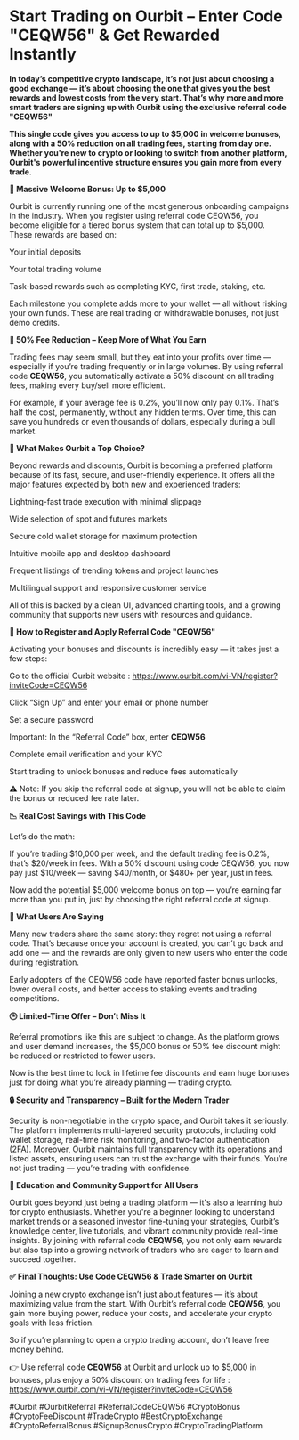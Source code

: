 # Start Trading on Ourbit – Enter Code "CEQW56" & Get Rewarded Instantly


**In today’s competitive crypto landscape, it’s not just about choosing a good exchange — it’s about choosing the one that gives you the best rewards and lowest costs from the very start. That’s why more and more smart traders are signing up with Ourbit using the exclusive referral code "CEQW56"**

**This single code gives you access to up to $5,000 in welcome bonuses, along with a 50% reduction on all trading fees, starting from day one. Whether you're new to crypto or looking to switch from another platform, Ourbit's powerful incentive structure ensures you gain more from every trade**.

**🎁 Massive Welcome Bonus: Up to $5,000**

Ourbit is currently running one of the most generous onboarding campaigns in the industry. When you register using referral code CEQW56, you become eligible for a tiered bonus system that can total up to $5,000. These rewards are based on:

Your initial deposits

Your total trading volume

Task-based rewards such as completing KYC, first trade, staking, etc.

Each milestone you complete adds more to your wallet — all without risking your own funds. These are real trading or withdrawable bonuses, not just demo credits.

**🔻 50% Fee Reduction – Keep More of What You Earn**

Trading fees may seem small, but they eat into your profits over time — especially if you’re trading frequently or in large volumes. By using referral code **CEQW56**, you automatically activate a 50% discount on all trading fees, making every buy/sell more efficient.

For example, if your average fee is 0.2%, you’ll now only pay 0.1%. That’s half the cost, permanently, without any hidden terms. Over time, this can save you hundreds or even thousands of dollars, especially during a bull market.

**🚀 What Makes Ourbit a Top Choice?**

Beyond rewards and discounts, Ourbit is becoming a preferred platform because of its fast, secure, and user-friendly experience. It offers all the major features expected by both new and experienced traders:

Lightning-fast trade execution with minimal slippage

Wide selection of spot and futures markets

Secure cold wallet storage for maximum protection

Intuitive mobile app and desktop dashboard

Frequent listings of trending tokens and project launches

Multilingual support and responsive customer service

All of this is backed by a clean UI, advanced charting tools, and a growing community that supports new users with resources and guidance.

**📝 How to Register and Apply Referral Code "CEQW56"**

Activating your bonuses and discounts is incredibly easy — it takes just a few steps:

Go to the official Ourbit website : https://www.ourbit.com/vi-VN/register?inviteCode=CEQW56

Click “Sign Up” and enter your email or phone number

Set a secure password

Important: In the “Referral Code” box, enter **CEQW56**

Complete email verification and your KYC

Start trading to unlock bonuses and reduce fees automatically

⚠️ Note: If you skip the referral code at signup, you will not be able to claim the bonus or reduced fee rate later.

**📉 Real Cost Savings with This Code**

Let’s do the math:

If you’re trading $10,000 per week, and the default trading fee is 0.2%, that’s $20/week in fees. With a 50% discount using code CEQW56, you now pay just $10/week — saving $40/month, or $480+ per year, just in fees.

Now add the potential $5,000 welcome bonus on top — you’re earning far more than you put in, just by choosing the right referral code at signup.

**💬 What Users Are Saying**

Many new traders share the same story: they regret not using a referral code. That’s because once your account is created, you can’t go back and add one — and the rewards are only given to new users who enter the code during registration.

Early adopters of the CEQW56 code have reported faster bonus unlocks, lower overall costs, and better access to staking events and trading competitions.

**🕒 Limited-Time Offer – Don’t Miss It**

Referral promotions like this are subject to change. As the platform grows and user demand increases, the $5,000 bonus or 50% fee discount might be reduced or restricted to fewer users.

Now is the best time to lock in lifetime fee discounts and earn huge bonuses just for doing what you’re already planning — trading crypto.

**🔒 Security and Transparency – Built for the Modern Trader**

Security is non-negotiable in the crypto space, and Ourbit takes it seriously. The platform implements multi-layered security protocols, including cold wallet storage, real-time risk monitoring, and two-factor authentication (2FA). Moreover, Ourbit maintains full transparency with its operations and listed assets, ensuring users can trust the exchange with their funds. You’re not just trading — you’re trading with confidence.

**🧠 Education and Community Support for All Users**

Ourbit goes beyond just being a trading platform — it's also a learning hub for crypto enthusiasts. Whether you're a beginner looking to understand market trends or a seasoned investor fine-tuning your strategies, Ourbit’s knowledge center, live tutorials, and vibrant community provide real-time insights. By joining with referral code **CEQW56**, you not only earn rewards but also tap into a growing network of traders who are eager to learn and succeed together.

**✅ Final Thoughts: Use Code CEQW56 & Trade Smarter on Ourbit**

Joining a new crypto exchange isn’t just about features — it’s about maximizing value from the start. With Ourbit’s referral code **CEQW56**, you gain more buying power, reduce your costs, and accelerate your crypto goals with less friction.

So if you’re planning to open a crypto trading account, don’t leave free money behind.

👉 Use referral code **CEQW56** at Ourbit and unlock up to $5,000 in bonuses, plus enjoy a 50% discount on trading fees for life : https://www.ourbit.com/vi-VN/register?inviteCode=CEQW56

#Ourbit #OurbitReferral #ReferralCodeCEQW56 #CryptoBonus #CryptoFeeDiscount #TradeCrypto #BestCryptoExchange #CryptoReferralBonus #SignupBonusCrypto #CryptoTradingPlatform

